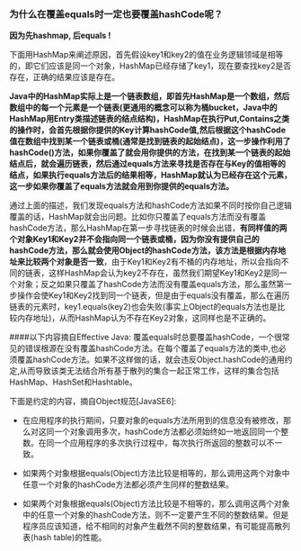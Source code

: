 ### 为什么在覆盖equals时一定也要覆盖hashCode呢？

**因为先hashmap, 后equals !**

下面用HashMap来阐述原因，首先假设key1和key2的值在业务逻辑领域是相等的，即它们应该是同一个对象，HashMap已经存储了key1，现在要查找key2是否存在，正确的结果应该是存在。

**Java中的HashMap实际上是一个链表数组，即首先HashMap是一个数组，然后数组中的每一个元素是一个链表(更通用的概念可以称为桶bucket，Java中的HashMap用Entry类描述链表的结点结构)，HashMap在执行Put,Contains之类的操作时，会首先根据你提供的Key计算hashCode值,然后根据这个hashCode值在数组中找到某一个链表或桶(通常是找到链表的起始结点)，这一步操作利用了hashCode()方法，如果你覆盖了就会用你提供的方法，在找到某一个链表的起始结点后，就会遍历链表，然后通过equals方法来寻找是否存在与Key的值相等的结点，如果执行equals方法后的结果相等，HashMap就认为已经存在这个元素，这一步如果你覆盖了equals方法就会用到你提供的equals方法。**

通过上面的描述，我们发现equals方法和hashCode方法如果不同时按你自己逻辑覆盖的话，HashMap就会出问题。比如你只覆盖了equals方法而没有覆盖hashCode方法，那么HashMap在第一步寻找链表的时候会出错，**有同样值的两个对象Key1和Key2并不会指向同一个链表或桶，因为你没有提供自己的hashCode方法，那么就会使用Object的hashCode方法，该方法是根据内存地址来比较两个对象是否一致**，由于Key1和Key2有不桶的内存地址，所以会指向不同的链表，这样HashMap会认为key2不存在，虽然我们期望Key1和Key2是同一个对象；反之如果只覆盖了hashCode方法而没有覆盖equals方法，那么虽然第一步操作会使Key1和Key2找到同一个链表，但是由于equals没有覆盖，那么在遍历链表的元素时，key1.equals(key2)也会失败(事实上Object的equals方法也是比较内存地址)，从而HashMap认为不存在Key2对象，这同样也是不正确的。

####以下内容摘自Effective Java:
覆盖equals时总要覆盖hashCode，一个很常见的错误根源在没有覆盖hashCode方法。在每个覆盖了equals方法的类中,也必须覆盖hashCode方法。如果不这样做的话，就会违反Object.hashCode的通用约定,从而导致该类无法结合所有基于散列的集合一起正常工作，这样的集合包括HashMap、HashSet和Hashtable。

下面是约定的内容，摘自Object规范[JavaSE6]:

* 在应用程序的执行期间，只要对象的equals方法所用到的信息没有被修改，那么对这同一个对象调用多次，hashCode方法都必须始终如一地返回同一个整数。在同一个应用程序的多次执行过程中，每次执行所返回的整数可以不一致。

* 如果两个对象根据equals(Object)方法比较是相等的，那么调用这两个对象中任意一个对象的hashCode方法都必须产生同样的整数结果。

* 如果两个对象根据equals(Object)方法比较是不相等的，那么调用这两个对象中的任意一个对象的hashCode方法，则不一定要产生不同的整数结果。但是程序员应该知道，给不相同的对象产生截然不同的整数结果，有可能提高散列表(hash table)的性能。